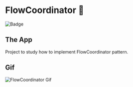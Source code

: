 # FlowCoordinator 🌊
![Badge](https://img.shields.io/static/v1?label=status&message=POC&color=brightgreen&style=for-the-badge)

## The App
Project to study how to implement FlowCoordinator pattern. 

## Gif
![FlowCoordinator Gif](https://user-images.githubusercontent.com/38385635/117527040-4eb3d000-af9f-11eb-83df-9be1f038badd.gif)
